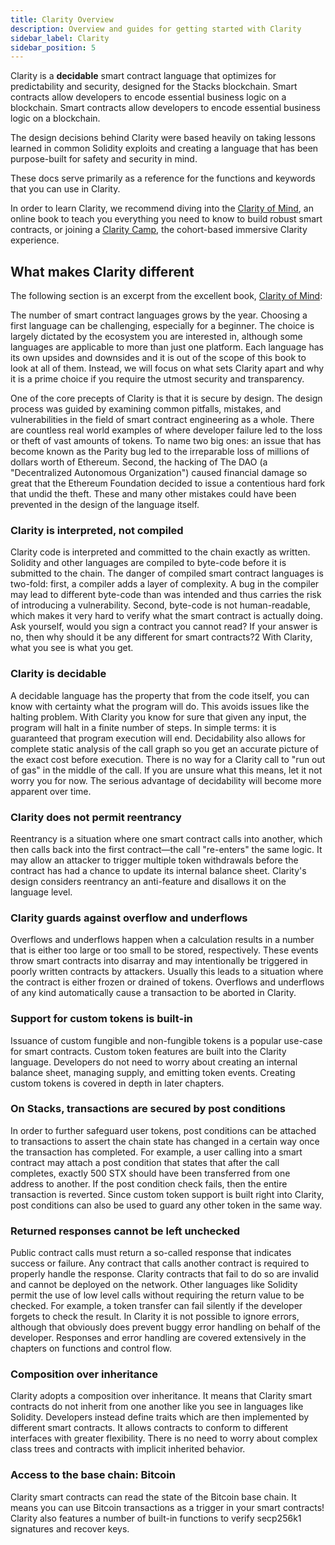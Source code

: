 ```yaml
---
title: Clarity Overview
description: Overview and guides for getting started with Clarity
sidebar_label: Clarity
sidebar_position: 5
---
```


Clarity is a **decidable** smart contract language that optimizes for predictability and security, designed for the Stacks blockchain. Smart contracts allow developers to encode essential business logic on a blockchain. Smart contracts allow developers to encode essential business logic on a blockchain.

The design decisions behind Clarity were based heavily on taking lessons learned in common Solidity exploits and creating a language that has been purpose-built for safety and security in mind.

These docs serve primarily as a reference for the functions and keywords that you can use in Clarity.

In order to learn Clarity, we recommend diving into the [Clarity of Mind](https://book.clarity-lang.org/), an online book to teach you everything you need to know to build robust smart contracts, or joining a [Clarity Camp](https://clarity-lang.org/universe#camp), the cohort-based immersive Clarity experience.

## What makes Clarity different

The following section is an excerpt from the excellent book, [Clarity of Mind](https://book.clarity-lang.org/ch00-00-introduction.html):

The number of smart contract languages grows by the year. Choosing a first language can be challenging, especially for a beginner. The choice is largely dictated by the ecosystem you are interested in, although some languages are applicable to more than just one platform. Each language has its own upsides and downsides and it is out of the scope of this book to look at all of them. Instead, we will focus on what sets Clarity apart and why it is a prime choice if you require the utmost security and transparency.

One of the core precepts of Clarity is that it is secure by design. The design process was guided by examining common pitfalls, mistakes, and vulnerabilities in the field of smart contract engineering as a whole. There are countless real world examples of where developer failure led to the loss or theft of vast amounts of tokens. To name two big ones: an issue that has become known as the Parity bug led to the irreparable loss of millions of dollars worth of Ethereum. Second, the hacking of The DAO (a "Decentralized Autonomous Organization") caused financial damage so great that the Ethereum Foundation decided to issue a contentious hard fork that undid the theft. These and many other mistakes could have been prevented in the design of the language itself.

### Clarity is interpreted, not compiled

Clarity code is interpreted and committed to the chain exactly as written. Solidity and other languages are compiled to byte-code before it is submitted to the chain. The danger of compiled smart contract languages is two-fold: first, a compiler adds a layer of complexity. A bug in the compiler may lead to different byte-code than was intended and thus carries the risk of introducing a vulnerability. Second, byte-code is not human-readable, which makes it very hard to verify what the smart contract is actually doing. Ask yourself, would you sign a contract you cannot read? If your answer is no, then why should it be any different for smart contracts?2 With Clarity, what you see is what you get.

### Clarity is decidable

A decidable language has the property that from the code itself, you can know with certainty what the program will do. This avoids issues like the halting problem. With Clarity you know for sure that given any input, the program will halt in a finite number of steps. In simple terms: it is guaranteed that program execution will end. Decidability also allows for complete static analysis of the call graph so you get an accurate picture of the exact cost before execution. There is no way for a Clarity call to "run out of gas" in the middle of the call. If you are unsure what this means, let it not worry you for now. The serious advantage of decidability will become more apparent over time.

### Clarity does not permit reentrancy

Reentrancy is a situation where one smart contract calls into another, which then calls back into the first contract—the call "re-enters" the same logic. It may allow an attacker to trigger multiple token withdrawals before the contract has had a chance to update its internal balance sheet. Clarity's design considers reentrancy an anti-feature and disallows it on the language level.

### Clarity guards against overflow and underflows

Overflows and underflows happen when a calculation results in a number that is either too large or too small to be stored, respectively. These events throw smart contracts into disarray and may intentionally be triggered in poorly written contracts by attackers. Usually this leads to a situation where the contract is either frozen or drained of tokens. Overflows and underflows of any kind automatically cause a transaction to be aborted in Clarity.

### Support for custom tokens is built-in

Issuance of custom fungible and non-fungible tokens is a popular use-case for smart contracts. Custom token features are built into the Clarity language. Developers do not need to worry about creating an internal balance sheet, managing supply, and emitting token events. Creating custom tokens is covered in depth in later chapters.

### On Stacks, transactions are secured by post conditions

In order to further safeguard user tokens, post conditions can be attached to transactions to assert the chain state has changed in a certain way once the transaction has completed. For example, a user calling into a smart contract may attach a post condition that states that after the call completes, exactly 500 STX should have been transferred from one address to another. If the post condition check fails, then the entire transaction is reverted. Since custom token support is built right into Clarity, post conditions can also be used to guard any other token in the same way.

### Returned responses cannot be left unchecked

Public contract calls must return a so-called response that indicates success or failure. Any contract that calls another contract is required to properly handle the response. Clarity contracts that fail to do so are invalid and cannot be deployed on the network. Other languages like Solidity permit the use of low level calls without requiring the return value to be checked. For example, a token transfer can fail silently if the developer forgets to check the result. In Clarity it is not possible to ignore errors, although that obviously does prevent buggy error handling on behalf of the developer. Responses and error handling are covered extensively in the chapters on functions and control flow.

### Composition over inheritance

Clarity adopts a composition over inheritance. It means that Clarity smart contracts do not inherit from one another like you see in languages like Solidity. Developers instead define traits which are then implemented by different smart contracts. It allows contracts to conform to different interfaces with greater flexibility. There is no need to worry about complex class trees and contracts with implicit inherited behavior.

### Access to the base chain: Bitcoin

Clarity smart contracts can read the state of the Bitcoin base chain. It means you can use Bitcoin transactions as a trigger in your smart contracts! Clarity also features a number of built-in functions to verify secp256k1 signatures and recover keys.
